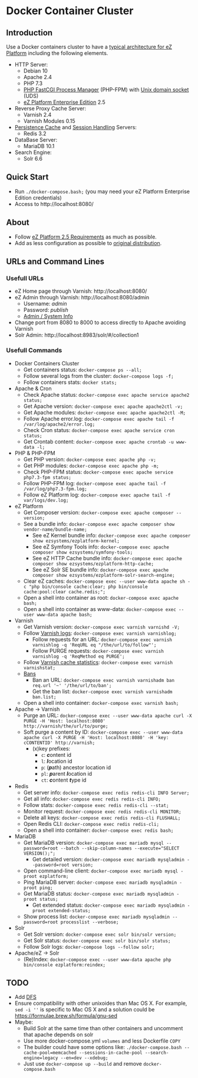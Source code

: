 Docker Container Cluster
========================

Introduction
------------

Use a Docker containers cluster to have a [typical architecture for eZ Platform](https://doc.ezplatform.com/en/2.5/guide/clustering/) including the following elements.
* HTTP Server:
  - Debian 10
  - Apache 2.4
  - PHP 7.3
  - [PHP FastCGI Process Manager](https://www.php.net/manual/install.fpm.php) (PHP-FPM) with [Unix domain socket](https://en.wikipedia.org/wiki/Unix_domain_socket) (UDS)
  - [eZ Platform Enterprise Edition](https://ez.no/Products/eZ-Platform-Enterprise-Edition) 2.5
* Reverse Proxy Cache Server:
  - Varnish 2.4
  - Varnish Modules 0.15
* [Persistence Cache](https://doc.ezplatform.com/en/2.5/guide/persistence_cache/) and [Session Handling](https://doc.ezplatform.com/en/2.5/guide/sessions/) Servers:
  - Redis 3.2
* DataBase Server:
  - MariaDB 10.1
* Search Engine:
  - Solr 6.6

Quick Start
-----------

* Run `./docker-compose.bash;` (you may need your eZ Platform Enterprise Edition credentials)
* Access to http://localhost:8080/

About
-----

* Follow [eZ Platform 2.5 Requirements](https://doc.ezplatform.com/en/2.5/getting_started/requirements/) as much as possible.
* Add as less configuration as possible to [original distribution](https://github.com/ezsystems/ezplatform-ee/tree/v2.5.9).

URLs and Command Lines
----------------------

### Usefull URLs
* eZ Home page through Varnish: http://localhost:8080/
* eZ Admin through Varnish: http://localhost:8080/admin
  - Username: *admin*
  - Password: *publish*
  * [Admin / System Info](http://localhost:8080/admin/systeminfo)
* Change port from 8080 to 8000 to access directly to Apache avoiding Varnish
* Solr Admin: http://localhost:8983/solr/#/collection1

### Usefull Commands
* Docker Containers Cluster
  - Get containers status: `docker-compose ps --all;`
  - Follow several logs from the cluster: `docker-compose logs -f;`
  - Follow containers stats: `docker stats;`
* Apache & Cron
  - Check Apache status: `docker-compose exec apache service apache2 status;`
  - Get Apache version: `docker-compose exec apache apache2ctl -v;`
  - Get Apache modules: `docker-compose exec apache apache2ctl -M;`
  - Follow Apache error.log: `docker-compose exec apache tail -f /var/log/apache2/error.log;`
  - Check Cron status: `docker-compose exec apache service cron status;`
  - Get Crontab content: `docker-compose exec apache crontab -u www-data -l;`
* PHP & PHP-FPM
  - Get PHP version: `docker-compose exec apache php -v;`
  - Get PHP modules: `docker-compose exec apache php -m;`
  - Check PHP-FPM status: `docker-compose exec apache service php7.3-fpm status;`
  - Follow PHP-FPM log: `docker-compose exec apache tail -f /var/log/php7.3-fpm.log;`
  - Follow eZ Platform log: `docker-compose exec apache tail -f var/logs/dev.log;`
* eZ Platform
  - Get Composer version: `docker-compose exec apache composer --version;`
  - See a bundle info: `docker-compose exec apache composer show vendor-name/bundle-name;`
    - See eZ Kernel bundle info: `docker-compose exec apache composer show ezsystems/ezplatform-kernel;`
    - See eZ Symfony Tools info: `docker-compose exec apache composer show ezsystems/symfony-tools;`
    - See eZ HTTP Cache bundle info: `docker-compose exec apache composer show ezsystems/ezplatform-http-cache;`
    - See eZ Solr SE bundle info: `docker-compose exec apache composer show ezsystems/ezplatform-solr-search-engine;`
  - Clear eZ caches: `docker-compose exec --user www-data apache sh -c "php bin/console cache:clear; php bin/console cache:pool:clear cache.redis;";` 
  - Open a shell into container as root: `docker-compose exec apache bash;`
  - Open a shell into container as www-data: `docker-compose exec --user www-data apache bash;`
* Varnish
  - Get Varnish version: `docker-compose exec varnish varnishd -V;`
  - Follow [Varnish logs](https://varnish-cache.org/docs/6.0/reference/varnishlog.html): `docker-compose exec varnish varnishlog;`
    - Follow requests for an URL: `docker-compose exec varnish varnishlog -q 'ReqURL eq "/the/url/to/follow"';`
    - Follow PURGE requests: `docker-compose exec varnish varnishlog -q 'ReqMethod eq PURGE';`
  - Follow [Varnish cache statistics](https://varnish-cache.org/docs/6.0/reference/varnishstat.html): `docker-compose exec varnish varnishstat;`
  - [Bans](https://varnish-cache.org/docs/trunk/users-guide/purging.html#bans)
    - Ban an URL: `docker-compose exec varnish varnishadm ban req.url '~' '/the/url/to/ban';`
    - Get the ban list: `docker-compose exec varnish varnishadm ban.list;`
  - Open a shell into container: `docker-compose exec varnish bash;`
* Apache → Varnish
  - Purge an URL: `docker-compose exec --user www-data apache curl -X PURGE -H 'Host: localhost:8080' http://varnish/the/url/to/purge;`
  - Soft purge a content by ID: `docker-compose exec --user www-data apache curl -X PURGE -H 'Host: localhost:8080' -H 'key: cCONTENTID' http://varnish;`
    - (x)key prefixes:
      - `c`: ***c***ontent id
      - `l`: ***l***ocation id
      - `p`: (***p***ath) ancestor location id
      - `pl`: ***p***arent ***l***ocation id
      - `ct`: ***c***ontent ***t***ype id 
* Redis
  - Get server info: `docker-compose exec redis redis-cli INFO Server;`
  - Get all info: `docker-compose exec redis redis-cli INFO;`
  - Follow stats: `docker-compose exec redis redis-cli --stat;`
  - Monitor request: `docker-compose exec redis redis-cli MONITOR;`
  - Delete all keys: `docker-compose exec redis redis-cli FLUSHALL;`
  - Open Redis CLI: `docker-compose exec redis redis-cli;`
  - Open a shell into container: `docker-compose exec redis bash;`
* MariaDB
  - Get MariaDB version: `docker-compose exec mariadb mysql --password=root --batch --skip-column-names --execute="SELECT VERSION();";`
    - Get detailed version: `docker-compose exec mariadb mysqladmin --password=root version;`
  - Open command-line client: `docker-compose exec mariadb mysql -proot ezplatform;`
  - Ping MariaDB server: `docker-compose exec mariadb mysqladmin -proot ping;`
  - Get MariaDB status: `docker-compose exec mariadb mysqladmin -proot status;`
    - Get extended status: `docker-compose exec mariadb mysqladmin -proot extended-status;`
  - Show process list: `docker-compose exec mariadb mysqladmin --password=root processlist --verbose;`
* Solr
  - Get Solr version: `docker-compose exec solr bin/solr version;`
  - Get Solr status: `docker-compose exec solr bin/solr status;`
  - Follow Solr logs: `docker-compose logs --follow solr;`
* Apache/eZ → Solr
  - (Re)Index: `docker-compose exec --user www-data apache php bin/console ezplatform:reindex;`

TODO
----

* Add [DFS](https://doc.ezplatform.com/en/master/guide/clustering/#dfs-io-handler)
* Ensure compatibility with other unixoides than Mac OS X. For example, `sed -i ''` is specific to Mac OS X and a solution could be https://formulae.brew.sh/formula/gnu-sed
* Maybe:
  - Build Solr at the same time than other containers and uncomment that apache depends on solr
  - Use more docker-compose.yml `volumes` and less Dockerfile `COPY`
  - The builder could have some options like: `./docker-compose.bash --cache-pool=memcached --sessions-in-cache-pool --search-engine=legacy --en=dev --xdebug;`
  - Just use `docker-compose up --build` and remove `docker-compose.bash`
